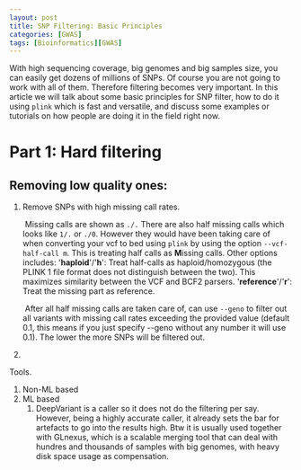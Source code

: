 ```yaml
---
layout: post
title: SNP Filtering: Basic Principles
categories: [GWAS]
tags: [Bioinformatics][GWAS]
---
```


With high sequencing coverage, big genomes and big samples size, you can easily get dozens of millions of SNPs. Of course you are not going to work with all of them. Therefore filtering becomes very important. In this article we will talk about some basic principles for SNP filter, how to do it using `plink` which is fast and versatile, and discuss some examples or tutorials on how people are doing it in the field right now.

# Part 1: Hard filtering

## Removing low quality ones:

1. Remove SNPs with high missing call rates. 

   ​	Missing calls are shown as  `./.` There are also half missing calls which looks like `1/.` or `./0`. However they would have been taking care of when converting your vcf to bed using `plink` by using the option `--vcf-half-call m`. This is treating half calls as **M**issing calls. Other options includes: '**haploid**'/'**h**': Treat half-calls as haploid/homozygous (the PLINK 1 file format does not distinguish between the two). This maximizes similarity between the VCF and BCF2 parsers. '**reference**'/'**r**': Treat the missing part as reference.

   ​	After all half missing calls are taken care of, can use `--geno` to filter out all variants with missing call rates exceeding the provided value (default 0.1, this means if you just specify --geno without any number it will use 0.1). The lower the more SNPs will be filtered out.

2.  





Tools.

1. Non-ML based
2. ML based
   1. DeepVariant is a caller so it does not do the filtering per say. However, being a highly accurate caller, it already sets the bar for artefacts to go into the results high. Btw it is usually used together with GLnexus, which is a scalable merging tool that can deal with hundres and thousands of samples with big genomes, with heavy disk space usage as compensation.
